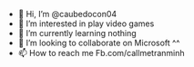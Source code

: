 - 👋 Hi, I’m @caubedocon04
- 👀 I’m interested in play video games
- 🌱 I’m currently learning nothing
- 💞️ I’m looking to collaborate on Microsoft ^^
- 📫 How to reach me Fb.com/callmetranminh

<!---
caubedocon04/caubedocon04 is a ✨ special ✨ repository because its `README.md` (this file) appears on your GitHub profile.
You can click the Preview link to take a look at your changes.
--->
